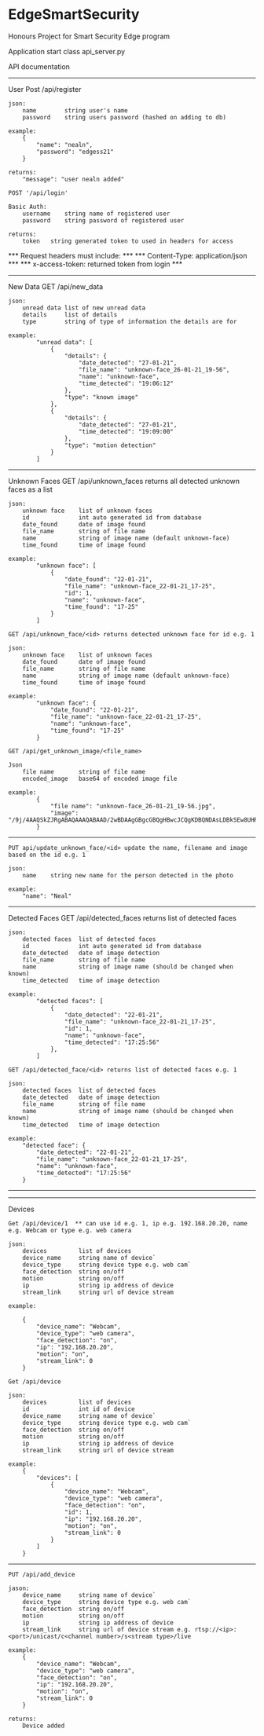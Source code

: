 # EdgeSmartSecurity
Honours Project for Smart Security Edge program

Application start class api_server.py 

API documentation
________________________________________________________________________________________________

User
	Post /api/register
	
	json:
		name		string user's name
		password	string users password (hashed on adding to db)
	
	example:
		{
			"name": "nealn",
			"password": "edgess21"
		}
		
	returns:
		"message": "user nealn added"

	POST '/api/login'
	
	Basic Auth:
		username	string name of registered user
		password	string password of registered user
	
	returns:
		token	string generated token to used in headers for access
		
		
***	Request headers must include:					***
***		Content-Type: application/json				***
***		x-access-token: returned token from login	***

________________________________________________________________________________________________

New Data
	GET /api/new_data
	
	json:
		unread data	list of new unread data
		details		list of details
		type		string of type of information the details are for
		
	example:
		    "unread data": [
				{
					"details": {
						"date_detected": "27-01-21",
						"file_name": "unknown-face_26-01-21_19-56",
						"name": "unknown-face",
						"time_detected": "19:06:12"
					},
					"type": "known image"
				},
				{
					"details": {
						"date_detected": "27-01-21",
						"time_detected": "19:09:00"
					},
					"type": "motion detection"
				}
			]
________________________________________________________________________________________________

Unknown Faces
	GET /api/unknown_faces returns all detected unknown faces as a list
	
	json:
		unknown face	list of unknown faces
		id				int	auto generated id from database
		date_found		date of image found
		file_name		string of file name
		name			string of image name (default unknown-face)
		time_found		time of image found
	
	example:
		    "unknown face": [
				{
					"date_found": "22-01-21",
					"file_name": "unknown-face_22-01-21_17-25",
					"id": 1,
					"name": "unknown-face",
					"time_found": "17-25"
				}
			]
	
	GET /api/unknown_face/<id> returns detected unknown face for id e.g. 1
	
	json:
		unknown face	list of unknown faces
		date_found		date of image found
		file_name		string of file name
		name			string of image name (default unknown-face)
		time_found		time of image found
	
	example:
		    "unknown face": {
				"date_found": "22-01-21",
				"file_name": "unknown-face_22-01-21_17-25",
				"name": "unknown-face",
				"time_found": "17-25"
			}
	
	GET /api/get_unknown_image/<file_name>
	
	Json
		file name		string of file name
		encoded_image	base64 of encoded image file
		
	example:
			{
				"file name": "unknown-face_26-01-21_19-56.jpg",
				"image": "/9j/4AAQSkZJRgABAQAAAQABAAD/2wBDAAgGBgcGBQgHBwcJCQgKDBQNDAsLDBkSEw8UHRofHh0a..."
			}

------------------------------------------------------------------------------------------------
			
	PUT api/update_unknown_face/<id> update the name, filename and image based on the id e.g. 1
		
	json:
		name	string new name for the person detected in the photo
		
	example:	
		"name": "Neal"

________________________________________________________________________________________________
			
Detected Faces
	GET /api/detected_faces returns list of detected faces
	
	json:
		detected faces	list of detected faces
		id				int	auto generated id from database
		date_detected	date of image detection
		file_name		string of file name
		name			string of image name (should be changed when known)
		time_detected	time of image detection
		
	example:
		    "detected faces": [
				{
					"date_detected": "22-01-21",
					"file_name": "unknown-face_22-01-21_17-25",
					"id": 1,
					"name": "unknown-face",
					"time_detected": "17:25:56"
				},
			]

	GET /api/detected_face/<id> returns list of detected faces e.g. 1
	
	json:
		detected faces	list of detected faces
		date_detected	date of image detection
		file_name		string of file name
		name			string of image name (should be changed when known)
		time_detected	time of image detection
		
	example:
		"detected face": {
			"date_detected": "22-01-21",
			"file_name": "unknown-face_22-01-21_17-25",
			"name": "unknown-face",
			"time_detected": "17:25:56"
		}

------------------------------------------------------------------------------------------------

________________________________________________________________________________________________
		
Devices
	
	Get /api/device/1  ** can use id e.g. 1, ip e.g. 192.168.20.20, name e.g. Webcam or type e.g. web camera
	
	json:
		devices			list of devices
		device_name 	string name of device`
		device_type		string device type e.g. web cam`
		face_detection	string on/off
		motion			string on/off
		ip				string ip address of device
		stream_link		string url of device stream
	
	example:

		{
			"device_name": "Webcam",
			"device_type": "web camera",
			"face_detection": "on",
			"ip": "192.168.20.20",
			"motion": "on",
			"stream_link": 0
		}
	
	Get /api/device
	
	json:
		devices			list of devices
		id				int id of device
		device_name 	string name of device`
		device_type		string device type e.g. web cam`
		face_detection	string on/off
		motion			string on/off
		ip				string ip address of device
		stream_link		string url of device stream
	
	example:
		{
			"devices": [
				{
					"device_name": "Webcam",
					"device_type": "web camera",
					"face_detection": "on",
					"id": 1,
					"ip": "192.168.20.20",
					"motion": "on",
					"stream_link": 0
				}
			]
		}
	
------------------------------------------------------------------------------------------------

	PUT /api/add_device
	
	jason:
		device_name 	string name of device`
		device_type		string device type e.g. web cam`
		face_detection	string on/off
		motion			string on/off
		ip				string ip address of device
		stream_link		string url of device stream e.g. rtsp://<ip>:<port>/unicast/c<channel number>/s<stream type>/live
	
	example:
		{
			"device_name": "Webcam",
			"device_type": "web camera",
			"face_detection": "on",
			"ip": "192.168.20.20",
			"motion": "on",
			"stream_link": 0
		}
	
	returns:
		Device added
